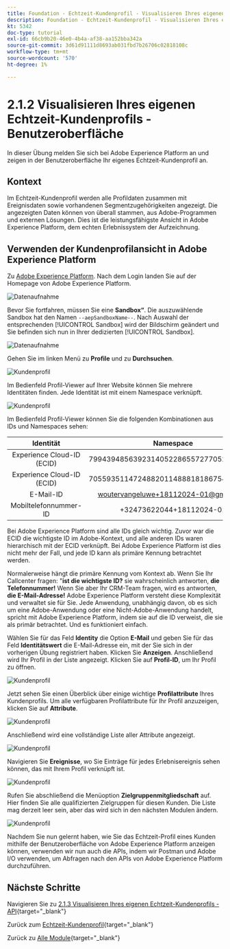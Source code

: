 ```yaml
---
title: Foundation - Echtzeit-Kundenprofil - Visualisieren Ihres eigenen Echtzeit-Kundenprofils - Benutzeroberfläche
description: Foundation - Echtzeit-Kundenprofil - Visualisieren Ihres eigenen Echtzeit-Kundenprofils - Benutzeroberfläche
kt: 5342
doc-type: tutorial
exl-id: 66cb9b20-46e0-4b4a-af38-aa152bba342a
source-git-commit: 3d61d91111d8693ab031fbd7b26706c02818108c
workflow-type: tm+mt
source-wordcount: '570'
ht-degree: 1%

---
```


# 2.1.2 Visualisieren Ihres eigenen Echtzeit-Kundenprofils - Benutzeroberfläche

In dieser Übung melden Sie sich bei Adobe Experience Platform an und zeigen in der Benutzeroberfläche Ihr eigenes Echtzeit-Kundenprofil an.

## Kontext

Im Echtzeit-Kundenprofil werden alle Profildaten zusammen mit Ereignisdaten sowie vorhandenen Segmentzugehörigkeiten angezeigt. Die angezeigten Daten können von überall stammen, aus Adobe-Programmen und externen Lösungen. Dies ist die leistungsfähigste Ansicht in Adobe Experience Platform, dem echten Erlebnissystem der Aufzeichnung.

## Verwenden der Kundenprofilansicht in Adobe Experience Platform

Zu [Adobe Experience Platform](https://experience.adobe.com/platform). Nach dem Login landen Sie auf der Homepage von Adobe Experience Platform.

![Datenaufnahme](../../datacollection/dc1.2/images/home.png)

Bevor Sie fortfahren, müssen Sie eine **Sandbox“**. Die auszuwählende Sandbox hat den Namen ``--aepSandboxName--``. Nach Auswahl der entsprechenden [!UICONTROL Sandbox] wird der Bildschirm geändert und Sie befinden sich nun in Ihrer dedizierten [!UICONTROL Sandbox].

![Datenaufnahme](../../datacollection/dc1.2/images/sb1.png)

Gehen Sie im linken Menü zu **Profile** und zu **Durchsuchen**.

![Kundenprofil](./images/homemenu.png)

Im Bedienfeld Profil-Viewer auf Ihrer Website können Sie mehrere Identitäten finden. Jede Identität ist mit einem Namespace verknüpft.

![Kundenprofil](./images/identities.png)

Im Bedienfeld Profil-Viewer können Sie die folgenden Kombinationen aus IDs und Namespaces sehen:

| Identität | Namespace |
|:-------------:| :---------------:|
| Experience Cloud-ID (ECID) | 79943948563923140522865572770524243489 |
| Experience Cloud-ID (ECID) | 70559351147248820114888181867542007989 |
| E-Mail-ID | woutervangeluwe+18112024-01@gmail.com |
| Mobiltelefonnummer-ID | +32473622044+18112024-01 |

Bei Adobe Experience Platform sind alle IDs gleich wichtig. Zuvor war die ECID die wichtigste ID im Adobe-Kontext, und alle anderen IDs waren hierarchisch mit der ECID verknüpft. Bei Adobe Experience Platform ist dies nicht mehr der Fall, und jede ID kann als primäre Kennung betrachtet werden.

Normalerweise hängt die primäre Kennung vom Kontext ab. Wenn Sie Ihr Callcenter fragen: &quot;**ist die wichtigste ID?** sie wahrscheinlich antworten, **die Telefonnummer!** Wenn Sie aber Ihr CRM-Team fragen, wird es antworten, **die E-Mail-Adresse!** Adobe Experience Platform versteht diese Komplexität und verwaltet sie für Sie. Jede Anwendung, unabhängig davon, ob es sich um eine Adobe-Anwendung oder eine Nicht-Adobe-Anwendung handelt, spricht mit Adobe Experience Platform, indem sie auf die ID verweist, die sie als primär betrachtet. Und es funktioniert einfach.

Wählen Sie für das Feld **Identity** die Option **E-Mail** und geben Sie für das Feld **Identitätswert** die E-Mail-Adresse ein, mit der Sie sich in der vorherigen Übung registriert haben. Klicken Sie **Anzeigen**. Anschließend wird Ihr Profil in der Liste angezeigt. Klicken Sie auf **Profil-ID**, um Ihr Profil zu öffnen.

![Kundenprofil](./images/popupecid.png)

Jetzt sehen Sie einen Überblick über einige wichtige **Profilattribute** Ihres Kundenprofils. Um alle verfügbaren Profilattribute für Ihr Profil anzuzeigen, klicken Sie auf **Attribute**.

![Kundenprofil](./images/profile.png)

Anschließend wird eine vollständige Liste aller Attribute angezeigt.

![Kundenprofil](./images/profilattr.png)

Navigieren Sie **Ereignisse**, wo Sie Einträge für jedes Erlebnisereignis sehen können, das mit Ihrem Profil verknüpft ist.

![Kundenprofil](./images/profileee.png)

Rufen Sie abschließend die Menüoption **Zielgruppenmitgliedschaft** auf. Hier finden Sie alle qualifizierten Zielgruppen für diesen Kunden. Die Liste mag derzeit leer sein, aber das wird sich in den nächsten Modulen ändern.

![Kundenprofil](./images/profileseg.png)

Nachdem Sie nun gelernt haben, wie Sie das Echtzeit-Profil eines Kunden mithilfe der Benutzeroberfläche von Adobe Experience Platform anzeigen können, verwenden wir nun auch die APIs, indem wir Postman und Adobe I/O verwenden, um Abfragen nach den APIs von Adobe Experience Platform durchzuführen.

## Nächste Schritte

Navigieren Sie zu [2.1.3 Visualisieren Ihres eigenen Echtzeit-Kundenprofils - API](./ex3.md){target="_blank"}

Zurück zum [Echtzeit-Kundenprofil](./real-time-customer-profile.md){target="_blank"}

Zurück zu [Alle Module](./../../../../overview.md){target="_blank"}
